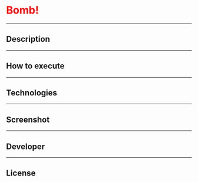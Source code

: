 # <span style="color: red;">Bomb!</span>
___

## Description
___

## How to execute
___

## Technologies
___

## Screenshot
___

## Developer

___

## License